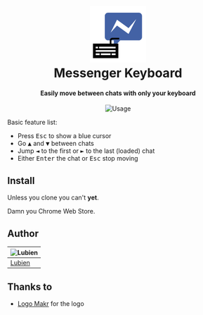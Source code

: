 <h1 align="center">
  <a href="https://github.com/lubien/messenger-keyboard">
    <img src="icons/icon128.png" alt="Messenger Keyboard">
  </a>
  <br>
  Messenger Keyboard
  <br>
</h1>

<h4 align="center">Easily move between chats with only your keyboard</h4>

<p align="center">
  <img src="http://i.imgur.com/IIDOhCi.gif" alt="Usage"/>
</p>

Basic feature list:

  * Press <kbd>Esc</kbd> to show a blue cursor
  * Go <kbd>▲</kbd> and <kbd>▼</kbd> between chats
  * Jump <kbd>◄</kbd> to the first or <kbd>►</kbd> to the last (loaded) chat
  * Either <kbd>Enter</kbd> the chat or <kbd>Esc</kbd> stop moving

## Install

Unless you clone you can't **yet**.

Damn you Chrome Web Store.

## Author

![Lubien](https://avatars.githubusercontent.com/u/9121359?s=130)|
---|
[Lubien](http://lubien.me)|

## Thanks to

- [Logo Makr](https://logomakr.com/) for the logo
